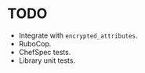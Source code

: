 TODO
====

* Integrate with `encrypted_attributes`.
* RuboCop.
* ChefSpec tests.
* Library unit tests.
